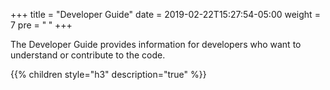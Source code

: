 +++
title = "Developer Guide"
date = 2019-02-22T15:27:54-05:00
weight = 7
pre = "<b> </b>"
+++

The Developer Guide provides information for developers who want to understand or contribute to the code.

{{% children style="h3" description="true" %}}

